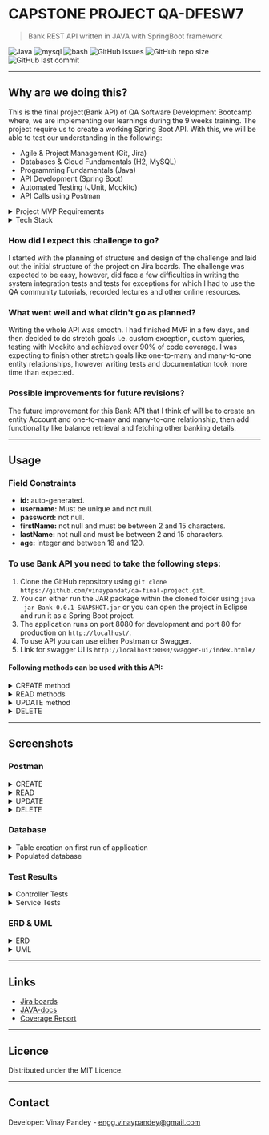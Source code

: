 # CAPSTONE PROJECT QA-DFESW7

>Bank REST API written in JAVA with SpringBoot framework

![Java](https://img.shields.io/badge/-java-blue)
![mysql](https://img.shields.io/badge/-MySQL-005C84)
![bash](https://img.shields.io/badge/Spring_Boot-orange)
![GitHub issues](https://img.shields.io/github/issues/vinaypandat/qa-final-project)
![GitHub repo size](https://img.shields.io/github/repo-size/vinaypandat/qa-final-project)
![GitHub last commit](https://img.shields.io/github/last-commit/vinaypandat/qa-final-project)

---

## Why are we doing this?

This is the final project(Bank API) of QA Software Development Bootcamp where, we are implementing our learnings during
the 9 weeks training. The project require us to create a working Spring Boot API. With this, we will be able
to test our understanding in the following:
- Agile & Project Management (Git, Jira)
- Databases & Cloud Fundamentals (H2, MySQL)
- Programming Fundamentals (Java)
- API Development (Spring Boot)
- Automated Testing (JUnit, Mockito)
- API Calls using Postman

<details>
<summary>Project MVP Requirements</summary>

> -	Code fully integrated into a Version Control System using the feature-branch model: main/dev/multiple features.
> -	A project management board with full expansion on user stories, acceptance criteria and tasks needed to complete the project.
> -	A risk assessment which outlines the issues and risks faced during the project timeframe.
> -	A relational database, locally or within the Cloud, which is used to persist data for the project.
> -	A functional application ‘back-end’, written in a suitable framework of the language covered in training (Java/Spring Boot), which meets the requirements set on your Scrum Kanban board.
> -	A build (.jar) of your application, including any dependencies it might need, produced using an integrated build tool (Maven).
> -	A series of API calls designed with postman, used for CRUD functionality. (Create, Read, Update, Delete)
> -	Fully designed test suites for the application you are creating, including both unit and integration tests.
</details>

<details>
<summary> Tech Stack </summary>

- Version Control System: **Git**
- Source Code Management: **Github**
- Kanban Board: **Jira(Scrum Board)**
- Database Management System: **H2(Development) and MySQL(Production)**
- Core Language: **Java**
- API Dev platform: **Spring**
- Build Tool: **Maven**
- Unit & Integration Testing: **JUnit**
</details>

### How did I expect this challenge to go?
I started with the planning of structure and design of the challenge and laid out the initial structure
of the project on Jira boards. The challenge was expected to be easy, however, did face a few difficulties in
writing the system integration tests and tests for exceptions for which I had to use the QA community tutorials,
recorded lectures and other online resources.

### What went well and what didn't go as planned?
Writing the whole API was smooth. I had finished MVP in a few days, and then decided to do stretch goals i.e.
custom exception, custom queries, testing with Mockito and achieved over 90% of code coverage. I was expecting
to finish other stretch goals like one-to-many and many-to-one entity relationships, however writing tests and
documentation took more time than expected.

### Possible improvements for future revisions?
The future improvement for this Bank API that I think of will be to create an entity Account and one-to-many and
many-to-one relationship, then add functionality like balance retrieval and fetching other banking details.

---

## Usage

### Field Constraints

- **id:** auto-generated.
- **username:** Must be unique and  not null.
- **password:** not null.
- **firstName:** not null and must be between 2 and 15 characters.
- **lastName:** not null and must be between 2 and 15 characters.
- **age:** integer and between 18 and 120.

### To use Bank API you need to take the following steps:

1. Clone the GitHub repository using `git clone https://github.com/vinaypandat/qa-final-project.git`.
2. You can either run the JAR package within the cloned folder using `java -jar Bank-0.0.1-SNAPSHOT.jar` or you can open the project
   in Eclipse and run it as a Spring Boot project.
3. The application runs on port 8080 for development and port 80 for production on `http://localhost/`.
4. To use API you can use either Postman or Swagger.
5. Link for swagger UI is `http://localhost:8080/swagger-ui/index.html#/`


#### Following methods can be used with this API:

<details>  
<summary> CREATE method </summary> 

- Creates user in database. To register a user, username field must be unique. If username already exist,
  it will give and error.

- Create function requires `POST` method on `http://localhost:8080/user/register/` and `JSON` data
  in the body in the form below.
- `username` field must be unique.

    ```json
    {
        "username": "jackwz",
        "password": "pass6",
        "firstName": "Jim",
        "lastName": "Rice",
        "age": 23
    }
    ```
- On successful creation of user in database, it will return `JSON` body.

    ```json
    {
        "id": 4,
        "username": "jackwz",
        "password": "pass6",
        "firstName": "Jim",
        "lastName": "Rice",
        "age": 23
   }
   ```
- If `username` already exists in database, the following error will be returned:

    ```json
    {
        "httpStatus": "CONFLICT",
        "error": "User with this username already exists"
    }
    ```
</details>

<details>
<summary>READ methods</summary>

- There are two methods to READ the data. `getUsers` returns all users from the database and `getUserByUsername` returns
  user with the `username` given.
- To use READ all users, use `GET` method on `http://localhost:8080/user`.
- To use READ user by `username`, use `GET` method on `http://localhost:8080/user/{username}`.

</details>

<details>
<summary>UPDATE method</summary>

- Update requires `id` which can be passed to `http://localhost:8080/user/update/{id}` and body in `JSON`
  format.

    ```json
    {
        "username": "jackwz",
        "password": "pass6",
        "firstName": "Jim",
        "lastName": "Rice",
        "age": 23
    }
    ```
- On successful update, the update user will be returned.
- If `id` doesn't exists in database, the following error will be returned:

    ```json
    {
        "httpStatus": "NOT_FOUND",
        "error": "User with ID 4 doesn't exist"
    }
    ```
</details>

<details>
<summary>DELETE</summary>

- Delete requires only `id` which can be passed to `http://localhost:8080/user/delete/{id}`.
- On successful deletion, `JSON` body will be returned.

  ```json
  {
      "id": null,
      "username": "jackwz",
      "password": "pass6",
      "firstName": "Jim",
      "lastName": "Rice",
      "age": 23
  }
  ```

- If `id` doesn't exists in database, the following error will be returned:

    ```json
    {
        "httpStatus": "NOT_FOUND",
        "error": "User with ID 4 doesn't exist"
    }
    ```

</details>

---

## Screenshots
### Postman

<details>
<summary>CREATE</summary>

> Create user if username doesn't exist in the database.

![](https://github.com/vinaypandat/qa-final-project/blob/dev/Documents/Screenshots/Postman/beforeDTO/READ_all.png?raw=true")

</details>

<details>
<summary>READ</summary>

> Read all users from the database.

![](https://github.com/vinaypandat/qa-final-project/blob/dev/Documents/Screenshots/Postman/beforeDTO/READ_all.png?raw=true)

> Read user by username passed from the database.

![](https://github.com/vinaypandat/qa-final-project/blob/dev/Documents/Screenshots/Postman/beforeDTO/READ_ByUsername.png?raw=true)

</details>

<details>
<summary>UPDATE</summary>

> Updates existing user in the database.

![](https://github.com/vinaypandat/qa-final-project/blob/dev/Documents/Screenshots/Postman/beforeDTO/UPDATE_User.png?raw=true)

</details>

<details>
<summary>DELETE</summary>

> Deletes existing user from the database.

![](https://github.com/vinaypandat/qa-final-project/blob/dev/Documents/Screenshots/Postman/beforeDTO/DELETE_User.png?raw=true)

</details>

### Database

<details>
<summary>Table creation on first run of application</summary>

> Empty user table in the database after first run of the application.

![](https://github.com/vinaypandat/qa-final-project/blob/dev/Documents/Screenshots/Database/EmptyDatabaseOnStart.png?raw=true)

</details>

<details>
<summary>Populated database</summary>

> Populated user table in the database using CREATE operations.

![](https://github.com/vinaypandat/qa-final-project/blob/dev/Documents/Screenshots/Database/PopulatedDB_UsingCreate.png?raw=true)

</details>

### Test Results
<details>
<summary>Controller Tests</summary>

![](https://github.com/vinaypandat/qa-final-project/blob/dev/Documents/Screenshots/Tests/UserControllerIntegrationTest.png?raw=true)
![](https://github.com/vinaypandat/qa-final-project/blob/dev/Documents/Screenshots/Tests/UserControllerSystemIntegrationTest.png?raw=true)

</details>
<details>
<summary>Service Tests</summary>

![](https://github.com/vinaypandat/qa-final-project/blob/dev/Documents/Screenshots/Tests/UserServiceIntegrationTest.png?raw=true)
![](https://github.com/vinaypandat/qa-final-project/blob/dev/Documents/Screenshots/Tests/UserServiceUnitTest.png?raw=true)

</details>

### ERD & UML

<details>
<summary>ERD</summary>

![](https://github.com/vinaypandat/qa-final-project/blob/dev/Documents/Screenshots/ERD/User_ERD.png?raw=true)

</details>

<details>
<summary>UML</summary>

![](https://github.com/vinaypandat/qa-final-project/blob/dev/Documents/Screenshots/UML/UML.png?raw=true)

</details>

---

## Links

- [Jira boards](https://vinaypandat.atlassian.net/jira/software/projects/QFP/boards/4)
- [JAVA-docs](https://vinaypandat.github.io/QA-Final-Project-Java-docs/)
- [Coverage Report](https://vinaypandat.github.io/Coverage-Report-QA-Project/)

---

## Licence

Distributed under the MIT Licence.

---

## Contact
Developer: Vinay Pandey - engg.vinaypandey@gmail.com

